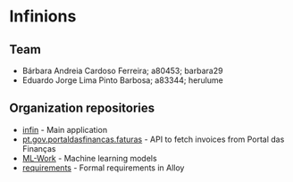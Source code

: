 # Infinions

## Team
* Bárbara Andreia Cardoso Ferreira; a80453; barbara29
* Eduardo Jorge Lima Pinto Barbosa; a83344; herulume
 

## Organization repositories
* [infin](https://github.com/Infinions/infin) - Main application
* [pt.gov.portaldasfinancas.faturas](https://github.com/Infinions/pt.gov.portaldasfinancas.faturas) - API to fetch invoices from Portal das Finanças
* [ML-Work](https://github.com/Infinions/ML-Work) - Machine learning models
* [requirements](https://github.com/Infinions/requirements) - Formal requirements in Alloy
